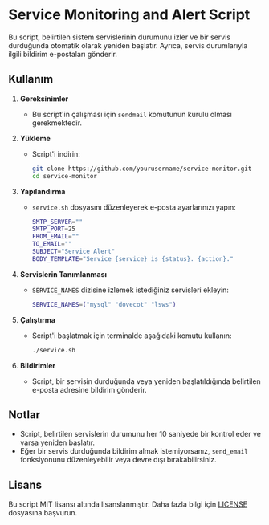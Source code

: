 # Service Monitoring and Alert Script

Bu script, belirtilen sistem servislerinin durumunu izler ve bir servis durduğunda otomatik olarak yeniden başlatır. Ayrıca, servis durumlarıyla ilgili bildirim e-postaları gönderir.

## Kullanım

1. **Gereksinimler**
   - Bu script'in çalışması için `sendmail` komutunun kurulu olması gerekmektedir.

2. **Yükleme**
   - Script'i indirin:
     ```bash
     git clone https://github.com/yourusername/service-monitor.git
     cd service-monitor
     ```

3. **Yapılandırma**
   - `service.sh` dosyasını düzenleyerek e-posta ayarlarınızı yapın:
     ```bash
     SMTP_SERVER=""
     SMTP_PORT=25
     FROM_EMAIL=""
     TO_EMAIL=""
     SUBJECT="Service Alert"
     BODY_TEMPLATE="Service {service} is {status}. {action}."
     ```

4. **Servislerin Tanımlanması**
   - `SERVICE_NAMES` dizisine izlemek istediğiniz servisleri ekleyin:
     ```bash
     SERVICE_NAMES=("mysql" "dovecot" "lsws")
     ```

5. **Çalıştırma**
   - Script'i başlatmak için terminalde aşağıdaki komutu kullanın:
     ```bash
     ./service.sh
     ```

6. **Bildirimler**
   - Script, bir servisin durduğunda veya yeniden başlatıldığında belirtilen e-posta adresine bildirim gönderir.

## Notlar

- Script, belirtilen servislerin durumunu her 10 saniyede bir kontrol eder ve varsa yeniden başlatır.
- Eğer bir servis durduğunda bildirim almak istemiyorsanız, `send_email` fonksiyonunu düzenleyebilir veya devre dışı bırakabilirsiniz.

## Lisans

Bu script MIT lisansı altında lisanslanmıştır. Daha fazla bilgi için [LICENSE](./LICENSE) dosyasına başvurun.
